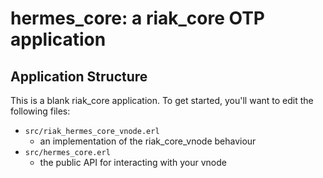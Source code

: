 hermes_core: a riak_core OTP application
======================================

Application Structure
---------------------

This is a blank riak_core application. To get started, you'll want to edit the
following files:

* `src/riak_hermes_core_vnode.erl`
  * an implementation of the riak_core_vnode behaviour
* `src/hermes_core.erl`
  * the public API for interacting with your vnode
